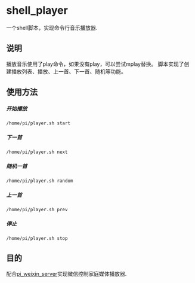 # shell_player
一个shell脚本，实现命令行音乐播放器.

## 说明
播放音乐使用了play命令，如果没有play，可以尝试mplay替换。
脚本实现了创建播放列表、播放、上一首、下一首、随机等功能。

## 使用方法
##### 开始播放
```/home/pi/player.sh start```
##### 下一首
```/home/pi/player.sh next```
##### 随机一首
```/home/pi/player.sh random```
##### 上一首
```/home/pi/player.sh prev```
##### 停止
```/home/pi/player.sh stop```

## 目的
配合[pi_weixin_server](https://github.com/wfd0807/pi_weixin_server.git)实现微信控制家庭媒体播放器.
